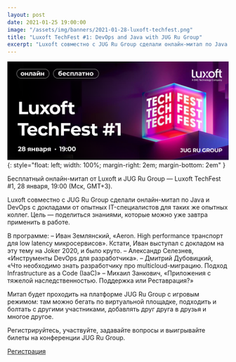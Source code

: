 ```yaml
---
layout: post
date: 2021-01-25 19:00:00
image: "/assets/img/banners/2021-01-28-luxoft-techfest.png"
title: "Luxoft TechFest #1: DevOps and Java with JUG Ru Group"
excerpt: "Luxoft совместно с JUG Ru Group сделали онлайн-митап по Java и DevOps с докладами от опытных IT-специалистов для таких же опытных коллег."
---
```


![Luxoft TechFest](/assets/img/banners/2021-01-28-luxoft-techfest.png){: style="float: left; width: 100%; margin-right: 2em; margin-bottom: 2em" }

Бесплатный онлайн-митап от Luxoft и JUG Ru Group — Luxoft TechFest #1, 28 января, 19:00 (Мск, GMT+3).

Luxoft совместно с JUG Ru Group сделали онлайн-митап по Java и DevOps с докладами от опытных IT-специалистов для таких же опытных коллег. 
Цель — поделиться знаниями, которые можно уже завтра применить в работе.

В программе:
– Иван Землянский, «Aeron. High performance транспорт для low latency микросервисов». Кстати, Иван выступал с докладом на эту тему на Joker 2020, и было круто.
– Александр Селезнев, «Инструменты DevOps для разработчика».
– Дмитрий Дубовицкий, «Что необходимо знать разработчику про multicloud-миграцию. Подход Infrastructure as a Code (IaaC)»
– Михаил Занкович, «Приложения с тяжелой наследственностью. Поддержка или Реставрация?»

Митап будет проходить на платформе JUG Ru Group с игровым режимом: там можно бегать по виртуальной площадке, подходить и болтать с другими участниками, добавлять друг друга в друзья и многое другое.

Регистрируйтесь, участвуйте, задавайте вопросы и выигрывайте билеты на конференции JUG Ru Group.

[Регистрация](https://bit.ly/3sXgOuq)